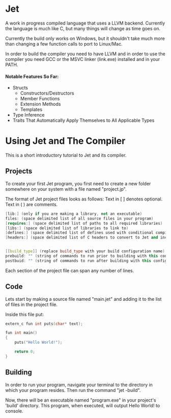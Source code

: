 
 Jet
==========

A work in progress compiled language that uses a LLVM backend. Currently the language is much like C, but many things will change as time goes on.

Currently the build only works on Windows, but it shouldn't take much more than changing a few function calls to port to Linux/Mac.

In order to build the compiler you need to have LLVM and in order to use the compiler you need GCC or the MSVC linker (link.exe) installed and in your PATH.

#### Notable Features So Far:
- Structs
	- Constructors/Destructors
	- Member Functions
	- Extension Methods
	- Templates
- Type Inference
- Traits That Automatically Apply Themselves to All Applicable Types


# Using Jet and The Compiler

This is a short introductory tutorial to Jet and its compiler.

## Projects
To create your first Jet program, you first need to create a new folder somewhere on your system with a file named "project.jp".

The format of Jet project files looks as follows:
Text in [ ] denotes optional. Text in ( ) are comments.
```cpp
[lib:] (only if you are making a library, not an executable)
files: (space delimited list of all source files in your program)
[requires:] (space delimited list of paths to all required libraries)
[libs:] (space delimited list of libraries to link to)
[defines:] (space delimited list of defines used with conditional compilation
[headers:] (space delimited list of C headers to convert to Jet and include in project)


[[build_type]] (replace build_type with your build configuration name)
prebuild: "" (string of commands to run prior to building with this config)
postbuid: "" (string of commands to run after building with this config
```
Each section of the project file can span any number of lines.


## Code
Lets start by making a source file named "main.jet" and adding it to the list of files in the project file.

Inside this file put:
```cpp
extern_c fun int puts(char* text);

fun int main()
{
	puts("Hello World!");

	return 0;
}
```


## Building
In order to run your program, navigate your terminal to the directory in which your program resides.
Then run the command "jet -build".

Now, there will be an executable named "program.exe" in your project's 'build' directory.
This program, when executed, will output Hello World! to console.
